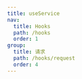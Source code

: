 ```yaml
---
title: useService
nav:
  title: Hooks
  path: /hooks
  order: 1
group:
  title: 请求
  path: /hooks/request
  order: 4
---
```


